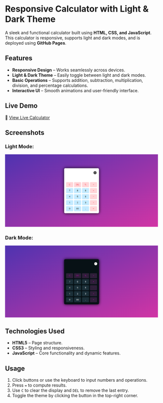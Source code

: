 # Responsive Calculator with Light & Dark Theme

A sleek and functional calculator built using **HTML, CSS, and JavaScript**. This calculator is responsive, supports light and dark modes, and is deployed using **GitHub Pages**.

## Features
- **Responsive Design** – Works seamlessly across devices.
- **Light & Dark Theme** – Easily toggle between light and dark modes.
- **Basic Operations** – Supports addition, subtraction, multiplication, division, and percentage calculations.
- **Interactive UI** – Smooth animations and user-friendly interface.

## Live Demo
🔗 [View Live Calculator](https://tonystark-19.github.io/Calculator/)

## Screenshots
### Light Mode:
![Light Mode](Screenshot/image2.png)

### Dark Mode:
![Dark Mode](Screenshot/image.png)

## Technologies Used
- **HTML5** – Page structure.
- **CSS3** – Styling and responsiveness.
- **JavaScript** – Core functionality and dynamic features.

## Usage
1. Click buttons or use the keyboard to input numbers and operations.
2. Press `=` to compute results.
3. Use `C` to clear the display and `DEL` to remove the last entry.
4. Toggle the theme by clicking the button in the top-right corner.
